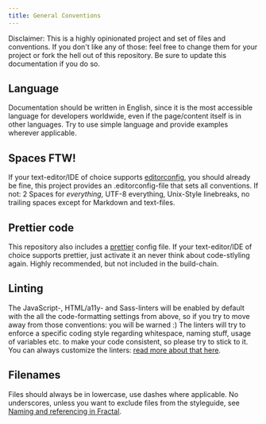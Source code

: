 ```yaml
---
title: General Conventions
---
```


Disclaimer: This is a highly opinionated project and set of files and
conventions. If you don't like any of those: feel free to change them
for your project or fork the hell out of this repository. Be sure to
update this documentation if you do so.

## Language

Documentation should be written in English, since it is the most
accessible language for developers worldwide, even if the page/content
itself is in other languages. Try to use simple language and provide
examples wherever applicable.

## Spaces FTW!

If your text-editor/IDE of choice supports
[editorconfig](http://editorconfig.org), you should already be fine,
this project provides an .editorconfig-file that sets all conventions.
If not: 2 Spaces for _everything_, UTF-8 everything, Unix-Style
linebreaks, no trailing spaces except for Markdown and text-files.

## Prettier code

This repository also includes a [prettier](https://prettier.io)
config file. If your text-editor/IDE of choice supports prettier, just
activate it an never think about code-stlyling again. Highly recommended,
but not included in the build-chain. 

## Linting

The JavaScript-, HTML/a11y- and Sass-linters will be enabled by default with
the all the code-formatting settings from above, so if you try to move away 
from those conventions: you will be warned :) The linters will try to enforce a
specific coding style regarding whitespace, naming stuff, usage of
variables etc. to make your code consistent, so please try to stick to
it. You can always customize the linters:
[read more about that here](docs/development/linting).

## Filenames

Files should always be in lowercase, use dashes where applicable. No
underscores, unless you want to exclude files from the styleguide, see
[Naming and referencing in Fractal](https://fractal.build/guide/core-concepts/naming).

